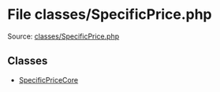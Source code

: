File classes/SpecificPrice.php
=========

Source: [classes/SpecificPrice.php](https://github.com/PrestaShop/PrestaShop/blob/1.5.4.0/classes/SpecificPrice.php)


Classes
-------

* [SpecificPriceCore](class.SpecificPriceCore.md)


